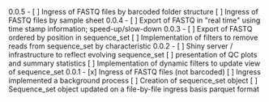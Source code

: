 0.0.5 -
  [ ] Ingress of FASTQ files by barcoded folder structure
  [ ] Ingress of FASTQ files by sample sheet
0.0.4 -
  [ ] Export of FASTQ in "real time" using time stamp information; speed-up/slow-down
0.0.3 -
  [ ] Export of FASTQ ordered by position in sequence_set 
  [ ] Implementation of filters to remove reads from sequence_set by characteristic
0.0.2 -
  [ ] Shiny server / infrastructure to reflect evolving sequence_set
  [ ] presentation of QC plots and summary statistics
  [ ] Implementation of dynamic filters to update view of sequence_set
0.0.1 -
  [x] Ingress of FASTQ files (not barcoded)
  [ ] Ingress implemented a background process
  [ ] Creation of sequence_set object
  [ ] Sequence_set object updated on a file-by-file ingress basis
    parquet format
  
